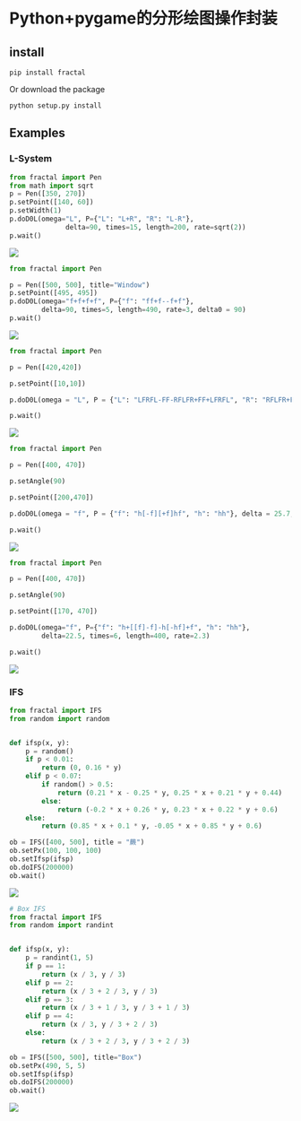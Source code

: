 # Python+pygame的分形绘图操作封装

## install 

`pip install fractal`

Or download the package

`python setup.py install`

## Examples

### L-System



```python
from fractal import Pen
from math import sqrt
p = Pen([350, 270])
p.setPoint([140, 60])
p.setWidth(1)
p.doD0L(omega="L", P={"L": "L+R", "R": "L-R"},
              delta=90, times=15, length=200, rate=sqrt(2))
p.wait()

```

![](fenxing_images/dragon.jpg)

```python
from fractal import Pen

p = Pen([500, 500], title="Window")
p.setPoint([495, 495])
p.doD0L(omega="f+f+f+f", P={"f": "ff+f--f+f"},
        delta=90, times=5, length=490, rate=3, delta0 = 90)
p.wait()
```

![](fenxing_images/Window.jpg)

```python
from fractal import Pen

p = Pen([420,420])

p.setPoint([10,10])

p.doD0L(omega = "L", P = {"L": "LFRFL-FF-RFLFR+FF+LFRFL", "R": "RFLFR+FF+LFRFL-FF-RFLFR"}, delta =  90, times = 4, length = 200 , rate = 3)

p.wait()
```

![](fenxing_images/fass2.jpg)

```python
from fractal import Pen

p = Pen([400, 470])

p.setAngle(90)

p.setPoint([200,470])

p.doD0L(omega = "f", P = {"f": "h[-f][+f]hf", "h": "hh"}, delta = 25.7, times = 7, length = 400, rate = 2.17)

p.wait()
```

![](fenxing_images/tree4.jpg)

```python
from fractal import Pen

p = Pen([400, 470])

p.setAngle(90)

p.setPoint([170, 470])

p.doD0L(omega="f", P={"f": "h+[[f]-f]-h[-hf]+f", "h": "hh"},
        delta=22.5, times=6, length=400, rate=2.3)

p.wait()
```

![](fenxing_images/tree5.jpg)

### IFS

```python
from fractal import IFS
from random import random


def ifsp(x, y):
    p = random()
    if p < 0.01:
        return (0, 0.16 * y)
    elif p < 0.07:
        if random() > 0.5:
            return (0.21 * x - 0.25 * y, 0.25 * x + 0.21 * y + 0.44)
        else:
            return (-0.2 * x + 0.26 * y, 0.23 * x + 0.22 * y + 0.6)
    else:
        return (0.85 * x + 0.1 * y, -0.05 * x + 0.85 * y + 0.6)

ob = IFS([400, 500], title = "蕨")
ob.setPx(100, 100, 100)
ob.setIfsp(ifsp)
ob.doIFS(200000)
ob.wait()
```

![](fenxing_images/ifern.jpg)

```python
# Box IFS
from fractal import IFS
from random import randint


def ifsp(x, y):
    p = randint(1, 5)
    if p == 1:
        return (x / 3, y / 3)
    elif p == 2:
        return (x / 3 + 2 / 3, y / 3)
    elif p == 3:
        return (x / 3 + 1 / 3, y / 3 + 1 / 3)
    elif p == 4:
        return (x / 3, y / 3 + 2 / 3)
    else:
        return (x / 3 + 2 / 3, y / 3 + 2 / 3)

ob = IFS([500, 500], title="Box")
ob.setPx(490, 5, 5)
ob.setIfsp(ifsp)
ob.doIFS(200000)
ob.wait()
```

![](fenxing_images/ibox.jpg)

